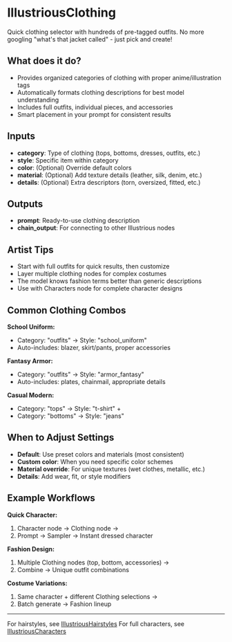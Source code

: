 # IllustriousClothing

Quick clothing selector with hundreds of pre-tagged outfits. No more googling "what's that jacket called" - just pick and create!

## What does it do?

- Provides organized categories of clothing with proper anime/illustration tags
- Automatically formats clothing descriptions for best model understanding
- Includes full outfits, individual pieces, and accessories
- Smart placement in your prompt for consistent results

## Inputs

- **category**: Type of clothing (tops, bottoms, dresses, outfits, etc.)
- **style**: Specific item within category
- **color**: (Optional) Override default colors
- **material**: (Optional) Add texture details (leather, silk, denim, etc.)
- **details**: (Optional) Extra descriptors (torn, oversized, fitted, etc.)

## Outputs

- **prompt**: Ready-to-use clothing description
- **chain_output**: For connecting to other Illustrious nodes

## Artist Tips

- Start with full outfits for quick results, then customize
- Layer multiple clothing nodes for complex costumes
- The model knows fashion terms better than generic descriptions
- Use with Characters node for complete character designs

## Common Clothing Combos

**School Uniform:**
- Category: "outfits" → Style: "school_uniform"
- Auto-includes: blazer, skirt/pants, proper accessories

**Fantasy Armor:**
- Category: "outfits" → Style: "armor_fantasy"
- Auto-includes: plates, chainmail, appropriate details

**Casual Modern:**
- Category: "tops" → Style: "t-shirt" + 
- Category: "bottoms" → Style: "jeans"

## When to Adjust Settings

- **Default**: Use preset colors and materials (most consistent)
- **Custom color**: When you need specific color schemes
- **Material override**: For unique textures (wet clothes, metallic, etc.)
- **Details**: Add wear, fit, or style modifiers

## Example Workflows

**Quick Character:**
1. Character node → Clothing node → 
2. Prompt → Sampler → Instant dressed character

**Fashion Design:**
1. Multiple Clothing nodes (top, bottom, accessories) →
2. Combine → Unique outfit combinations

**Costume Variations:**
1. Same character + different Clothing selections →
2. Batch generate → Fashion lineup

---
For hairstyles, see [IllustriousHairstyles](IllustriousHairstyles.md)
For full characters, see [IllustriousCharacters](IllustriousCharacters.md)
